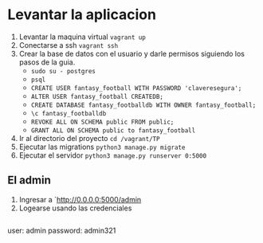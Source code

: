 # Levantar la aplicacion

1. Levantar la maquina virtual `vagrant up`
2. Conectarse a ssh `vagrant ssh`
3. Crear la base de datos con el usuario y darle permisos siguiendo los pasos de la guia.
	* `sudo su - postgres`
	* `psql`
	* `CREATE USER fantasy_football WITH PASSWORD 'claveresegura';`
	* `ALTER USER fantasy_football CREATEDB;`
	* `CREATE DATABASE fantasy_footballdb WITH OWNER fantasy_football;`
	* `\c fantasy_footballdb`
	* `REVOKE ALL ON SCHEMA public FROM public;`
	* `GRANT ALL ON SCHEMA public to fantasy_football`
4. Ir al directorio del proyecto `cd /vagrant/TP`
5. Ejecutar las migrations `python3 manage.py migrate`
6. Ejecutar el servidor `python3 manage.py runserver 0:5000`

## El admin
1. Ingresar a `http://0.0.0.0:5000/admin
2. Logearse usando las credenciales
	```
  user: admin
  password: admin321
  ```

